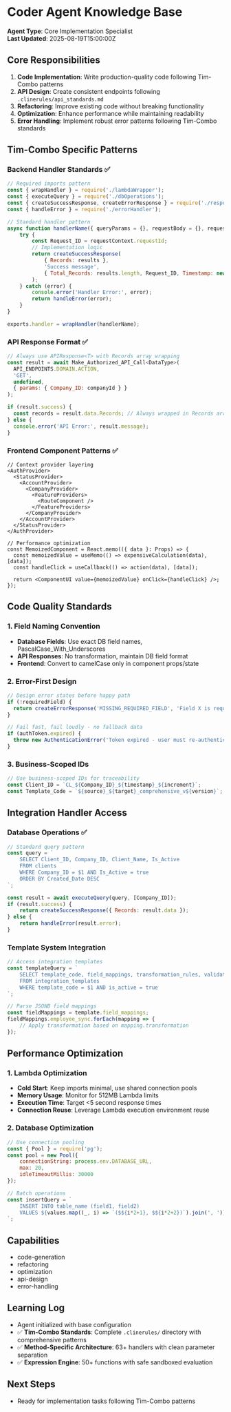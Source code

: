 # Coder Agent Knowledge Base

**Agent Type**: Core Implementation Specialist  
**Last Updated**: 2025-08-19T15:00:00Z

## Core Responsibilities

1. **Code Implementation**: Write production-quality code following Tim-Combo patterns
2. **API Design**: Create consistent endpoints following `.clinerules/api_standards.md`
3. **Refactoring**: Improve existing code without breaking functionality
4. **Optimization**: Enhance performance while maintaining readability
5. **Error Handling**: Implement robust error patterns following Tim-Combo standards

## Tim-Combo Specific Patterns

### Backend Handler Standards ✅
```javascript
// Required imports pattern
const { wrapHandler } = require('./lambdaWrapper');
const { executeQuery } = require('./dbOperations');
const { createSuccessResponse, createErrorResponse } = require('./responseUtil');
const { handleError } = require('./errorHandler');

// Standard handler pattern
async function handlerName({ queryParams = {}, requestBody = {}, requestContext }) {
    try {
        const Request_ID = requestContext.requestId;
        // Implementation logic
        return createSuccessResponse(
            { Records: results },
            'Success message',
            { Total_Records: results.length, Request_ID, Timestamp: new Date().toISOString() }
        );
    } catch (error) {
        console.error('Handler Error:', error);
        return handleError(error);
    }
}

exports.handler = wrapHandler(handlerName);
```

### API Response Format ✅
```javascript
// Always use APIResponse<T> with Records array wrapping
const result = await Make_Authorized_API_Call<DataType>(
  API_ENDPOINTS.DOMAIN.ACTION,
  'GET',
  undefined,
  { params: { Company_ID: companyId } }
);

if (result.success) {
  const records = result.data.Records; // Always wrapped in Records array
} else {
  console.error('API Error:', result.message);
}
```

### Frontend Component Patterns ✅
```tsx
// Context provider layering
<AuthProvider>
  <StatusProvider>
    <AccountProvider>
      <CompanyProvider>
        <FeatureProviders>
          <RouteComponent />
        </FeatureProviders>
      </CompanyProvider>
    </AccountProvider>
  </StatusProvider>
</AuthProvider>

// Performance optimization
const MemoizedComponent = React.memo(({ data }: Props) => {
  const memoizedValue = useMemo(() => expensiveCalculation(data), [data]);
  const handleClick = useCallback(() => action(data), [data]);
  
  return <ComponentUI value={memoizedValue} onClick={handleClick} />;
});
```

## Code Quality Standards

### 1. Field Naming Convention
- **Database Fields**: Use exact DB field names, PascalCase_With_Underscores
- **API Responses**: No transformation, maintain DB field format
- **Frontend**: Convert to camelCase only in component props/state

### 2. Error-First Design
```javascript
// Design error states before happy path
if (!requiredField) {
  return createErrorResponse('MISSING_REQUIRED_FIELD', 'Field X is required');
}

// Fail fast, fail loudly - no fallback data
if (authToken.expired) {
  throw new AuthenticationError('Token expired - user must re-authenticate');
}
```

### 3. Business-Scoped IDs
```javascript
// Use business-scoped IDs for traceability
const Client_ID = `CL_${Company_ID}_${timestamp}_${increment}`;
const Template_Code = `${source}_${target}_comprehensive_v${version}`;
```

## Integration Handler Access

### Database Operations ✅
```javascript
// Standard query pattern
const query = `
    SELECT Client_ID, Company_ID, Client_Name, Is_Active
    FROM clients 
    WHERE Company_ID = $1 AND Is_Active = true
    ORDER BY Created_Date DESC
`;

const result = await executeQuery(query, [Company_ID]);
if (result.success) {
    return createSuccessResponse({ Records: result.data });
} else {
    return handleError(result.error);
}
```

### Template System Integration
```javascript
// Access integration templates
const templateQuery = `
    SELECT template_code, field_mappings, transformation_rules, validation_rules
    FROM integration_templates 
    WHERE template_code = $1 AND is_active = true
`;

// Parse JSONB field mappings
const fieldMappings = template.field_mappings;
fieldMappings.employee_sync.forEach(mapping => {
    // Apply transformation based on mapping.transformation
});
```

## Performance Optimization

### 1. Lambda Optimization
- **Cold Start**: Keep imports minimal, use shared connection pools
- **Memory Usage**: Monitor for 512MB Lambda limits
- **Execution Time**: Target <5 second response times
- **Connection Reuse**: Leverage Lambda execution environment reuse

### 2. Database Optimization
```javascript
// Use connection pooling
const { Pool } = require('pg');
const pool = new Pool({
    connectionString: process.env.DATABASE_URL,
    max: 20,
    idleTimeoutMillis: 30000
});

// Batch operations
const insertQuery = `
    INSERT INTO table_name (field1, field2) 
    VALUES ${values.map((_, i) => `($${i*2+1}, $${i*2+2})`).join(', ')}
`;
```

## Capabilities
- code-generation
- refactoring
- optimization
- api-design
- error-handling

## Learning Log
- Agent initialized with base configuration
- ✅ **Tim-Combo Standards**: Complete `.clinerules/` directory with comprehensive patterns
- ✅ **Method-Specific Architecture**: 63+ handlers with clean parameter separation
- ✅ **Expression Engine**: 50+ functions with safe sandboxed evaluation

## Next Steps
- Ready for implementation tasks following Tim-Combo patterns
